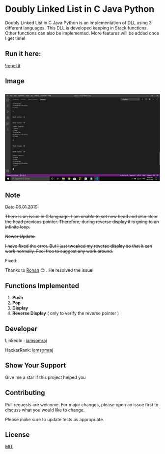 # Doubly Linked List in C Java Python
Doubly Linked List in C Java Python is an implementation of DLL using 3 different languages. This DLL is developed keeping in Stack functions. Other functions can also be implemented. More features will be added once I get time!

## Run it here:

[!repel.it](https://doubly-linked-list-in-c-java-python.iamsomraj.repl.run/)

## Image

## <img src="image.png" />

## Note

~~Date 06.01.2019:~~

~~There is an issue in C language. I am unable to set new head and also clear the head previous pointer. Therefore, during reverse display it is going to an infinite loop.~~

~~Newer Update:~~

~~I have fixed the error. But I just tweaked my reverse display so that it can work normally. Feel free to suggest any work around.~~

Fixed:

Thanks to [Rohan](https://github.com/RohanAlmighty) 😊 . He resolved the issue!

## Functions Implemented

1. **Push**
2. **Pop**
3. **Display**
4. **Reverse Display** ( only to verify the reverse pointer )

## Developer

LinkedIn : [iamsomraj](https://www.linkedin.com/in/iamsomraj/)

HackerRank: [iamsomraj](https://www.hackerrank.com/iamsomraj?hr_r=1) 

## Show Your Support

Give me a star if this project helped you

## Contributing

Pull requests are welcome. For major changes, please open an issue first to discuss what you would like to change.

Please make sure to update tests as appropriate.

## License

[MIT](https://choosealicense.com/licenses/mit/)
